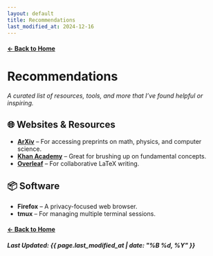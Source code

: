 ```yaml
---
layout: default
title: Recommendations
last_modified_at: 2024-12-16
---
```


#### [← Back to Home](/)

# Recommendations

*A curated list of resources, tools, and more that I’ve found helpful or inspiring.*

## 🌐 Websites & Resources

- **[ArXiv](https://arxiv.org/)** – For accessing preprints on math, physics, and computer science.
- **[Khan Academy](https://www.khanacademy.org/)** – Great for brushing up on fundamental concepts.
- **[Overleaf](https://www.overleaf.com/)** – For collaborative LaTeX writing.

## 📦 Software

- **Firefox** – A privacy-focused web browser.
- **tmux** – For managing multiple terminal sessions.

#### [← Back to Home](/)

##### Last Updated: {{ page.last_modified_at | date: "%B %d, %Y" }}

